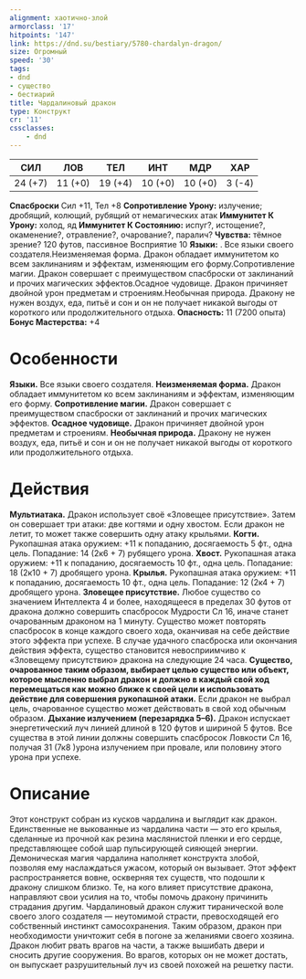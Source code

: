```yaml
---
alignment: хаотично-злой
armorclass: '17'
hitpoints: '147'
link: https://dnd.su/bestiary/5780-chardalyn-dragon/
size: Огромный
speed: '30'
tags:
- dnd
- существо
- бестиарий
title: Чардалиновый дракон
type: Конструкт
cr: '11'
cssclasses:
    - dnd
---
```



| СИЛ | ЛОВ | ТЕЛ | ИНТ | МДР | ХАР |
|---|---|---|---|---|---|
| 24 (+7) | 11 (+0) | 19 (+4) | 10 (+0) | 10 (+0) | 3 (-4) |
**Спасброски** Сил +11, Тел +8
**Сопротивление Урону:** излучение; дробящий, колющий, рубящий от немагических атак
**Иммунитет К Урону:** холод, яд
**Иммунитет К Состоянию:** испуг?, истощение?, окаменение?, отравление?, очарование?, паралич?
**Чувства:** тёмное зрение? 120 футов, пассивное Восприятие 10
**Языки:** . Все языки своего создателя.Неизменяемая форма. Дракон обладает иммунитетом ко всем заклинаниям и эффектам, изменяющим его форму.Сопротивление магии. Дракон совершает с преимуществом спасброски от заклинаний и прочих магических эффектов.Осадное чудовище. Дракон причиняет двойной урон предметам и строениям.Необычная природа. Дракону не нужен воздух, еда, питьё и сон и он не получает никакой выгоды от короткого или продолжительного отдыха.
**Опасность:** 11 (7200 опыта)
**Бонус Мастерства:** +4


# Особенности
**Языки.** Все языки своего создателя.
**Неизменяемая форма.** Дракон обладает иммунитетом ко всем заклинаниям и эффектам, изменяющим его форму.
**Сопротивление магии.** Дракон совершает с преимуществом спасброски от заклинаний и прочих магических эффектов.
**Осадное чудовище.** Дракон причиняет двойной урон предметам и строениям.
**Необычная природа.** Дракону не нужен воздух, еда, питьё и сон и он не получает никакой выгоды от короткого или продолжительного отдыха.


# Действия
**Мультиатака.** Дракон использует своё «Зловещее присутствие». Затем он совершает три атаки: две когтями и одну хвостом. Если дракон не летит, то может также совершить одну атаку крыльями.
**Когти.** Рукопашная атака оружием: +11 к попаданию, досягаемость 5 фт., одна цель. Попадание: 14 (2к6 + 7) рубящего урона.
**Хвост.** Рукопашная атака оружием: +11 к попаданию, досягаемость 10 фт., одна цель. Попадание: 18 (2к10 + 7) дробящего урона.
**Крылья.** Рукопашная атака оружием: +11 к попаданию, досягаемость 10 фт., одна цель. Попадание: 12 (2к4 + 7) дробящего урона.
**Зловещее присутствие.** Любое существо со значением Интеллекта 4 и более, находящееся в пределах 30 футов от дракона должно совершить спасбросок Мудрости Сл 16, иначе станет очарованным драконом на 1 минуту. Существо может повторять спасбросок в конце каждого своего хода, оканчивая на себе действие этого эффекта при успехе. В случае удачного спасброска или окончания действия эффекта, существо становится невосприимчиво к «Зловещему присутствию» дракона на следующие 24 часа.
**Существо, очарованное таким образом, выбирает целью существо или объект, которое мысленно выбрал дракон и должно в каждый свой ход перемещаться как можно ближе к своей цели и использовать действие для совершения рукопашной атаки.** Если дракон не выбрал цель, очарованное существо может действовать в свой ход обычным образом.
**Дыхание излучением (перезарядка 5–6).** Дракон испускает энергетический луч линией длиной в 120 футов и шириной 5 футов. Все существа в этой линии должны совершить спасбросок Ловкости Сл 16, получая 31 (7к8 )урона излучением при провале, или половину этого урона при успехе.


# Описание
Этот конструкт собран из кусков чардалина и выглядит как дракон. Единственные не выкованные из чардалина части — это его крылья, сделанные из прочной как резина маслянистой пленки и его сердце, представляющее собой шар пульсирующей сияющей энергии. Демоническая магия чардалина наполняет конструкта злобой, позволяя ему наслаждаться ужасом, который он вызывает. Этот эффект распространяется вовне, оскверняя тех существ, что подошли к дракону слишком близко. Те, на кого влияет присутствие дракона, направляют свои усилия на то, чтобы помочь дракону причинить страдания другим. Чардалиновый дракон служит тиранической воле своего злого создателя — неутомимой страсти, превосходящей его собственный инстинкт самосохранения. Таким образом, дракон при необходимости уничтожит себя в погоне за желаниями своего хозяина. Дракон любит рвать врагов на части, а также вышибать двери и сносить другие сооружения. Во врагов, которых он не может достать, он выпускает разрушительный луч из своей похожей на решетку пасти.